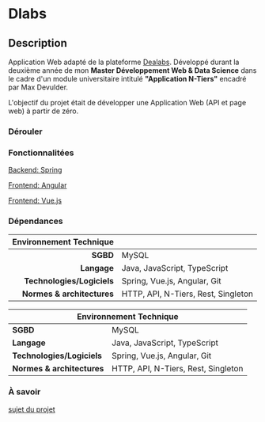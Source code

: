 # Dlabs

## Description

Application Web adapté de la plateforme [Dealabs](https://www.dealabs.com/).
Développé durant la deuxième année de mon **Master Développement Web & Data Science** dans le cadre d'un module universitaire intitulé
**"Application N-Tiers"** encadré par Max Devulder.

L'objectif du projet était de développer une Application Web (API et page web) à partir de zéro.

### Dérouler


### Fonctionnalitées

[Backend: Spring](https://github.com/anthonymekerke/dlabs/tree/master/back_spring)

[Frontend: Angular](https://github.com/anthonymekerke/dlabs/tree/master/front_angular)

[Frontend: Vue.js](https://github.com/anthonymekerke/dlabs/tree/master/front_vue)

### Dépendances

| Environnement Technique | |
| ---: | :--- |
| **SGBD** | MySQL |
| **Langage** | Java, JavaScript, TypeScript |
| **Technologies/Logiciels** | Spring, Vue.js, Angular, Git |
| **Normes & architectures** | HTTP, API, N-Tiers, Rest, Singleton |

<table>
  <thead>
    <tr><th colspan="2">Environnement Technique</th></tr>
  </thead>
  <tbody>
    <tr><td><b>SGBD</b></td><td>MySQL</td></tr>
    <tr><td><b>Langage</b></td><td>Java, JavaScript, TypeScript</td></tr>
    <tr><td><b>Technologies/Logiciels</b></td><td>Spring, Vue.js, Angular, Git</td></tr>
    <tr><td><b>Normes & architectures</b></td><td>HTTP, API, N-Tiers, Rest, Singleton</td></tr>
  </tbody>
</table>

### À savoir

[sujet du projet](https://gitlab.com/ulco-jee/dlabs/-/wikis/home)




